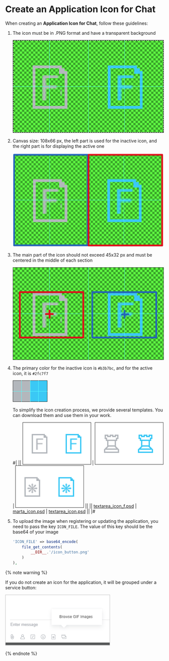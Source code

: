 # Create an Application Icon for Chat

When creating an **Application Icon for Chat**, follow these guidelines:

1. The icon must be in .PNG format and have a transparent background
    
    ![Icon on transparent background](./_images/icon_template1.png)

2. Canvas size: 108x66 px, the left part is used for the inactive icon, and the right part is for displaying the active one
    
    ![Canvas size](./_images/icon_template2.png)

3. The main part of the icon should not exceed 45x32 px and must be centered in the middle of each section
    
    ![Main part of the icon](./_images/icon_template3.png)

4. The primary color for the inactive icon is `#b3b7bc`, and for the active icon, it is `#2fc7f7`
    
    ![Primary color of the icon](./_images/color.png)

    To simplify the icon creation process, we provide several templates. You can download them and use them in your work.

    #|
    || ![textarea_icon_f](./_images/icon_template4.png) | ![marta_icon](./_images/icon_template5.png) | ![textarea_icon](./_images/icon_template6.png) ||
    || [textarea_icon_f.psd](https://training.bitrix24.com/images/chat_bot/im_app/textarea_icon.psd) | [marta_icon.psd](https://training.bitrix24.com/images/chat_bot/im_app/marta_icon.psd) | [textarea_icon.psd](https://training.bitrix24.com/images/chat_bot/im_app/textarea_icon_f.psd) ||
    |#

5. To upload the image when registering or updating the application, you need to pass the key `ICON_FILE`. The value of this key should be the base64 of your image

    ```php
    'ICON_FILE' => base64_encode(
        file_get_contents(
            __DIR__.'/icon_button.png'
        )
    ),
    ```

{% note warning %}

If you do not create an icon for the application, it will be grouped under a service button:

![Service button](./_images/im_apps1.png)

{% endnote %}